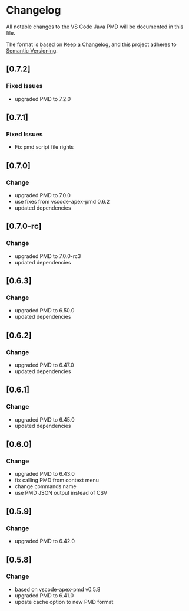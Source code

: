 # Changelog
All notable changes to the VS Code Java PMD will be documented in this file.

The format is based on [Keep a Changelog](https://keepachangelog.com/en/1.0.0/),
and this project adheres to [Semantic Versioning](https://semver.org/spec/v2.0.0.html).

## [0.7.2]
### Fixed Issues
- upgraded PMD to 7.2.0

## [0.7.1]
### Fixed Issues
- Fix pmd script file rights

## [0.7.0]
### Change
- upgraded PMD to 7.0.0
- use fixes from vscode-apex-pmd 0.6.2
- updated dependencies

## [0.7.0-rc]
### Change
- upgraded PMD to 7.0.0-rc3
- updated dependencies

## [0.6.3]
### Change
- upgraded PMD to 6.50.0
- updated dependencies

## [0.6.2]
### Change
- upgraded PMD to 6.47.0
- updated dependencies

## [0.6.1]
### Change
- upgraded PMD to 6.45.0
- updated dependencies

## [0.6.0]
### Change
- upgraded PMD to 6.43.0
- fix calling PMD from context menu
- change commands name
- use PMD JSON output instead of CSV

## [0.5.9]
### Change
- upgraded PMD to 6.42.0

## [0.5.8]
### Change
- based on vscode-apex-pmd v0.5.8
- upgraded PMD to 6.41.0
- update cache option to new PMD format
